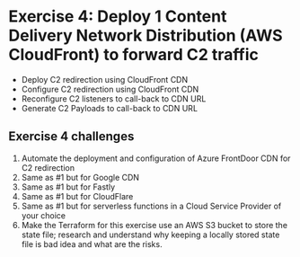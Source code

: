 # Exercise 4: Deploy 1 Content Delivery Network Distribution (AWS CloudFront) to forward C2 traffic

- Deploy C2 redirection using CloudFront CDN
- Configure C2 redirection using CloudFront CDN
- Reconfigure C2 listeners to call-back to CDN URL
- Generate C2 Payloads to call-back to CDN URL

## Exercise 4 challenges

1. Automate the deployment and configuration of Azure FrontDoor CDN for C2 redirection
2. Same as #1 but for Google CDN
3. Same as #1 but for Fastly
4. Same as #1 but for CloudFlare
5. Same as #1 but for serverless functions in a Cloud Service Provider of your choice
6. Make the Terraform for this exercise use an AWS S3 bucket to store the state file; research and understand why keeping a locally stored state file is bad idea and what are the risks.